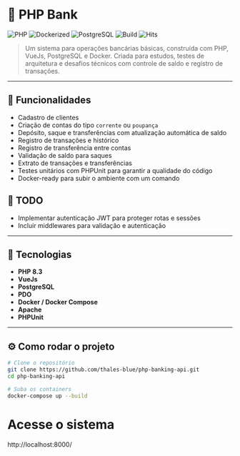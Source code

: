 # 💸 PHP Bank

![PHP](https://img.shields.io/badge/language-PHP-blue)
![Dockerized](https://img.shields.io/badge/docker-ready-0db7ed)
![PostgreSQL](https://img.shields.io/badge/database-PostgreSQL-336791)
![Build](https://img.shields.io/badge/build-passing-brightgreen)
![Hits](https://hits.sh/github.com/thales-blue/php-banking-api.svg)

> Um sistema para operações bancárias básicas, construída com PHP, VueJs, PostgreSQL e Docker.
> Criada para estudos, testes de arquitetura e desafios técnicos com controle de saldo e registro de transações.

---

## 🚀 Funcionalidades

- Cadastro de clientes
- Criação de contas do tipo `corrente` ou `poupança`
- Depósito, saque e transferências com atualização automática de saldo
- Registro de transações e histórico
- Registro de transferência entre contas
- Validação de saldo para saques
- Extrato de transações e transferências
- Testes unitários com PHPUnit para garantir a qualidade do código
- Docker-ready para subir o ambiente com um comando

## 📌 TODO

- Implementar autenticação JWT para proteger rotas e sessões
- Incluir middlewares para validação e autenticação

---

## 🧰 Tecnologias

- **PHP 8.3**
- **VueJs**
- **PostgreSQL**
- **PDO**
- **Docker / Docker Compose**
- **Apache**
- **PHPUnit**

---

## ⚙️ Como rodar o projeto

```bash
# Clone o repositório
git clone https://github.com/thales-blue/php-banking-api.git
cd php-banking-api

# Suba os containers
docker-compose up --build
```

# Acesse o sistema

http://localhost:8000/

```


```
